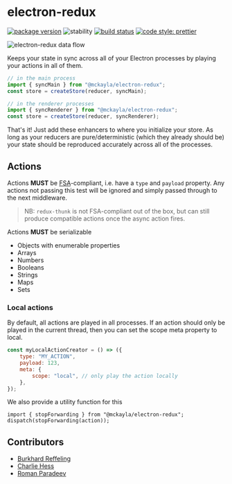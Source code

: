 # electron-redux

[![package version](https://img.shields.io/badge/@mckayla%2felectron--redux-v2.0.0-afbdf7.svg)](https://npmjs.com/package/@mckayla/electron-redux)
![stability](https://img.shields.io/badge/stability-release-66f29a.svg)
[![build status](https://github.com/partheseas/electron-redux/workflows/main/badge.svg)](https://github.com/partheseas/electron-redux/actions)
[![code style: prettier](https://img.shields.io/badge/code_style-prettier-ff69b4.svg)](https://prettier.io)

![electron-redux data flow](https://cloud.githubusercontent.com/assets/307162/20675737/385ce59e-b585-11e6-947e-3867e77c783d.png)

Keeps your state in sync across all of your Electron processes by playing your actions
in all of them.

```javascript
// in the main process
import { syncMain } from "@mckayla/electron-redux";
const store = createStore(reducer, syncMain);
```

```javascript
// in the renderer processes
import { syncRenderer } from "@mckayla/electron-redux";
const store = createStore(reducer, syncRenderer);
```

That's it! Just add these enhancers to where you initialize your store. As long
as your reducers are pure/deterministic (which they already should be) your state
should be reproduced accurately across all of the processes.

## Actions

Actions **MUST** be [FSA](https://github.com/acdlite/flux-standard-action#example)-compliant,
i.e. have a `type` and `payload` property. Any actions not passing this test will
be ignored and simply passed through to the next middleware.

> NB: `redux-thunk` is not FSA-compliant out of the box, but can still produce compatible actions once the async action fires.

Actions **MUST** be serializable

-   Objects with enumerable properties
-   Arrays
-   Numbers
-   Booleans
-   Strings
-   Maps
-   Sets

### Local actions

By default, all actions are played in all processes. If an action should only be
played in the current thread, then you can set the scope meta property to local.

```javascript
const myLocalActionCreator = () => ({
	type: "MY_ACTION",
	payload: 123,
	meta: {
		scope: "local", // only play the action locally
	},
});
```

We also provide a utility function for this

```
import { stopForwarding } from "@mckayla/electron-redux";
dispatch(stopForwarding(action));
```

## Contributors

-   [Burkhard Reffeling](https://github.com/hardchor)
-   [Charlie Hess](https://github.com/CharlieHess)
-   [Roman Paradeev](https://github.com/sameoldmadness)
